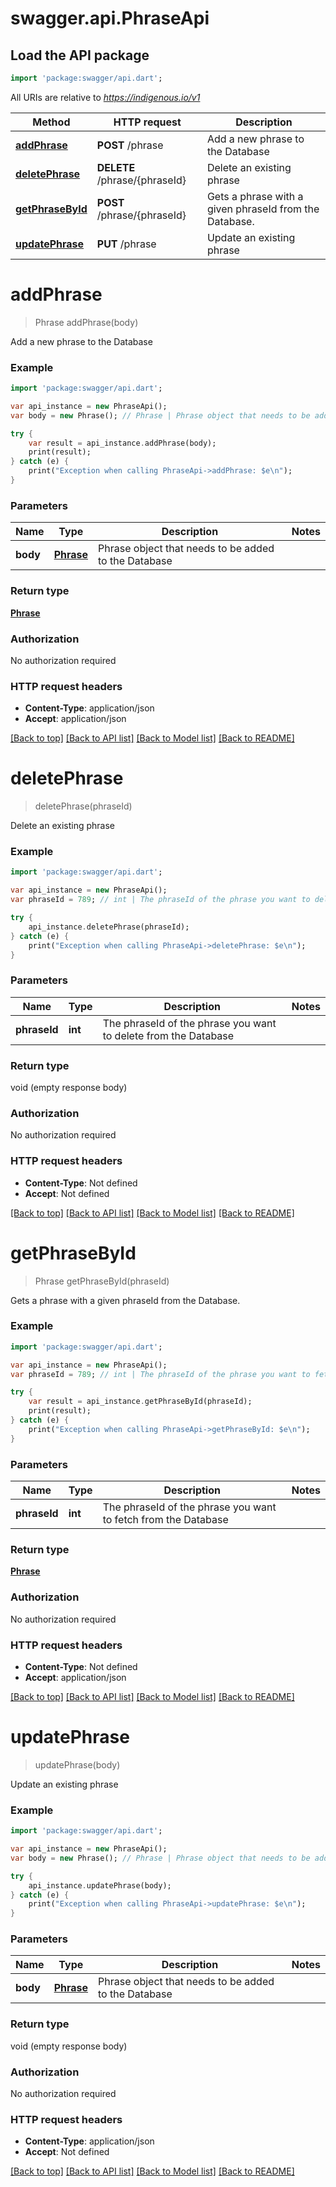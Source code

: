 # swagger.api.PhraseApi

## Load the API package
```dart
import 'package:swagger/api.dart';
```

All URIs are relative to *https://indigenous.io/v1*

Method | HTTP request | Description
------------- | ------------- | -------------
[**addPhrase**](PhraseApi.md#addPhrase) | **POST** /phrase | Add a new phrase to the Database
[**deletePhrase**](PhraseApi.md#deletePhrase) | **DELETE** /phrase/{phraseId} | Delete an existing phrase
[**getPhraseById**](PhraseApi.md#getPhraseById) | **POST** /phrase/{phraseId} | Gets a phrase with a given phraseId from the Database.
[**updatePhrase**](PhraseApi.md#updatePhrase) | **PUT** /phrase | Update an existing phrase

# **addPhrase**
> Phrase addPhrase(body)

Add a new phrase to the Database

### Example
```dart
import 'package:swagger/api.dart';

var api_instance = new PhraseApi();
var body = new Phrase(); // Phrase | Phrase object that needs to be added to the Database

try {
    var result = api_instance.addPhrase(body);
    print(result);
} catch (e) {
    print("Exception when calling PhraseApi->addPhrase: $e\n");
}
```

### Parameters

Name | Type | Description  | Notes
------------- | ------------- | ------------- | -------------
 **body** | [**Phrase**](Phrase.md)| Phrase object that needs to be added to the Database | 

### Return type

[**Phrase**](Phrase.md)

### Authorization

No authorization required

### HTTP request headers

 - **Content-Type**: application/json
 - **Accept**: application/json

[[Back to top]](#) [[Back to API list]](../README.md#documentation-for-api-endpoints) [[Back to Model list]](../README.md#documentation-for-models) [[Back to README]](../README.md)

# **deletePhrase**
> deletePhrase(phraseId)

Delete an existing phrase

### Example
```dart
import 'package:swagger/api.dart';

var api_instance = new PhraseApi();
var phraseId = 789; // int | The phraseId of the phrase you want to delete from the Database

try {
    api_instance.deletePhrase(phraseId);
} catch (e) {
    print("Exception when calling PhraseApi->deletePhrase: $e\n");
}
```

### Parameters

Name | Type | Description  | Notes
------------- | ------------- | ------------- | -------------
 **phraseId** | **int**| The phraseId of the phrase you want to delete from the Database | 

### Return type

void (empty response body)

### Authorization

No authorization required

### HTTP request headers

 - **Content-Type**: Not defined
 - **Accept**: Not defined

[[Back to top]](#) [[Back to API list]](../README.md#documentation-for-api-endpoints) [[Back to Model list]](../README.md#documentation-for-models) [[Back to README]](../README.md)

# **getPhraseById**
> Phrase getPhraseById(phraseId)

Gets a phrase with a given phraseId from the Database.

### Example
```dart
import 'package:swagger/api.dart';

var api_instance = new PhraseApi();
var phraseId = 789; // int | The phraseId of the phrase you want to fetch from the Database

try {
    var result = api_instance.getPhraseById(phraseId);
    print(result);
} catch (e) {
    print("Exception when calling PhraseApi->getPhraseById: $e\n");
}
```

### Parameters

Name | Type | Description  | Notes
------------- | ------------- | ------------- | -------------
 **phraseId** | **int**| The phraseId of the phrase you want to fetch from the Database | 

### Return type

[**Phrase**](Phrase.md)

### Authorization

No authorization required

### HTTP request headers

 - **Content-Type**: Not defined
 - **Accept**: application/json

[[Back to top]](#) [[Back to API list]](../README.md#documentation-for-api-endpoints) [[Back to Model list]](../README.md#documentation-for-models) [[Back to README]](../README.md)

# **updatePhrase**
> updatePhrase(body)

Update an existing phrase

### Example
```dart
import 'package:swagger/api.dart';

var api_instance = new PhraseApi();
var body = new Phrase(); // Phrase | Phrase object that needs to be added to the Database

try {
    api_instance.updatePhrase(body);
} catch (e) {
    print("Exception when calling PhraseApi->updatePhrase: $e\n");
}
```

### Parameters

Name | Type | Description  | Notes
------------- | ------------- | ------------- | -------------
 **body** | [**Phrase**](Phrase.md)| Phrase object that needs to be added to the Database | 

### Return type

void (empty response body)

### Authorization

No authorization required

### HTTP request headers

 - **Content-Type**: application/json
 - **Accept**: Not defined

[[Back to top]](#) [[Back to API list]](../README.md#documentation-for-api-endpoints) [[Back to Model list]](../README.md#documentation-for-models) [[Back to README]](../README.md)

